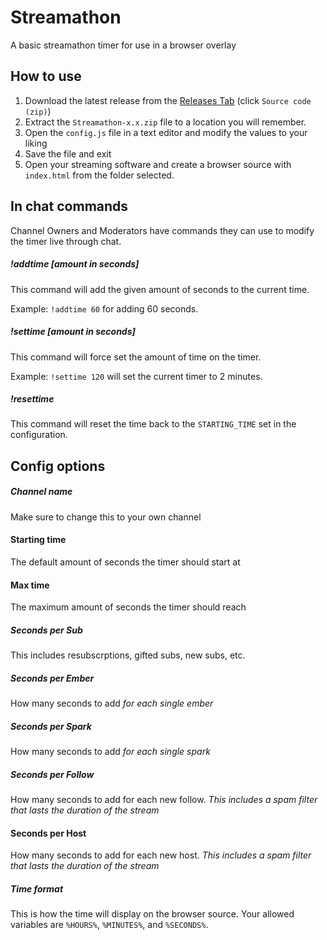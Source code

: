 # Streamathon
A basic streamathon timer for use in a browser overlay

## How to use
1. Download the latest release from the [Releases Tab](https://github.com/NickParks/Streamathon/releases) (click `Source code (zip)`)
2. Extract the `Streamathon-x.x.zip` file to a location you will remember.
3. Open the `config.js` file in a text editor and modify the values to your liking
4. Save the file and exit
5. Open your streaming software and create a browser source with `index.html` from the folder selected.

## In chat commands
Channel Owners and Moderators have commands they can use to modify the timer live through chat.

##### !addtime [amount in seconds]
 This command will add the given amount of seconds to the current time.
 
 Example: `!addtime 60` for adding 60 seconds.
 
 
##### !settime [amount in seconds]
 This command will force set the amount of time on the timer.
 
 Example: `!settime 120` will set the current timer to 2 minutes.
 
##### !resettime
 This command will reset the time back to the `STARTING_TIME` set in the configuration.
 
## Config options
##### Channel name
Make sure to change this to your own channel

#### Starting time
The default amount of seconds the timer should start at

#### Max time
The maximum amount of seconds the timer should reach

##### Seconds per Sub
This includes resubscrptions, gifted subs, new subs, etc.

##### Seconds per Ember
How many seconds to add *for each single ember*

##### Seconds per Spark
How many seconds to add *for each single spark*

##### Seconds per Follow
How many seconds to add for each new follow. *This includes a spam filter that lasts the duration of the stream*

#### Seconds per Host
How many seconds to add for each new host. *This includes a spam filter that lasts the duration of the stream*


##### Time format
This is how the time will display on the browser source. Your allowed variables are `%HOURS%`, `%MINUTES%`, and `%SECONDS%`.
